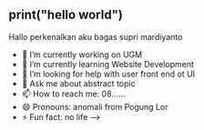 ## print("hello world")

Hallo perkenalkan aku bagas supri mardiyanto
- 🔭 I’m currently working on UGM
- 🌱 I’m currently learning Website Development
- 🤔 I’m looking for help with user front end ot UI
- 💬 Ask me about abstract topic
- 📫 How to reach me: 08......
- 😄 Pronouns: anomali from Pogung Lor
- ⚡ Fun fact: no life 
-->
